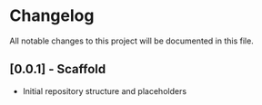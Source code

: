 # Changelog

All notable changes to this project will be documented in this file.

## [0.0.1] - Scaffold
- Initial repository structure and placeholders


